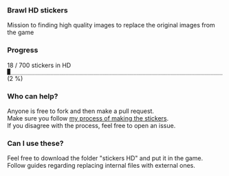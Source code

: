 ### Brawl HD stickers
Mission to finding high quality images to replace the original images from the game

### Progress
18 / 700 stickers in HD  
`█_____________________________________________________________________` (2 %)

### Who can help?
Anyone is free to fork and then make a pull request.  
Make sure you follow [my process of making the stickers](/process.diff).  
If you disagree with the process, feel free to open an issue.

### Can I use these?
Feel free to download the folder "stickers HD" and put it in the game.  
Follow guides regarding replacing internal files with external ones.
